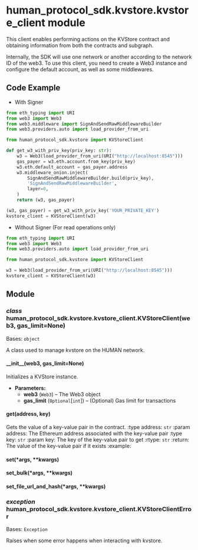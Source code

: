 # human_protocol_sdk.kvstore.kvstore_client module

This client enables performing actions on the KVStore contract and
obtaining information from both the contracts and subgraph.

Internally, the SDK will use one network or another according to the network ID of the web3.
To use this client, you need to create a Web3 instance and configure the default account,
as well as some middlewares.

## Code Example

* With Signer

```python
from eth_typing import URI
from web3 import Web3
from web3.middleware import SignAndSendRawMiddlewareBuilder
from web3.providers.auto import load_provider_from_uri

from human_protocol_sdk.kvstore import KVStoreClient

def get_w3_with_priv_key(priv_key: str):
    w3 = Web3(load_provider_from_uri(URI("http://localhost:8545")))
    gas_payer = w3.eth.account.from_key(priv_key)
    w3.eth.default_account = gas_payer.address
    w3.middleware_onion.inject(
        SignAndSendRawMiddlewareBuilder.build(priv_key),
        'SignAndSendRawMiddlewareBuilder',
        layer=0,
    )
    return (w3, gas_payer)

(w3, gas_payer) = get_w3_with_priv_key('YOUR_PRIVATE_KEY')
kvstore_client = KVStoreClient(w3)
```

* Without Signer (For read operations only)

```python
from eth_typing import URI
from web3 import Web3
from web3.providers.auto import load_provider_from_uri

from human_protocol_sdk.kvstore import KVStoreClient

w3 = Web3(load_provider_from_uri(URI("http://localhost:8545")))
kvstore_client = KVStoreClient(w3)
```

## Module

### *class* human_protocol_sdk.kvstore.kvstore_client.KVStoreClient(web3, gas_limit=None)

Bases: `object`

A class used to manage kvstore on the HUMAN network.

#### \_\_init_\_(web3, gas_limit=None)

Initializes a KVStore instance.

* **Parameters:**
  * **web3** (`Web3`) – The Web3 object
  * **gas_limit** (`Optional`[`int`]) – (Optional) Gas limit for transactions

#### get(address, key)

Gets the value of a key-value pair in the contract.
:type address: `str`
:param address: The Ethereum address associated with the key-value pair
:type key: `str`
:param key: The key of the key-value pair to get
:rtype: `str`
:return: The value of the key-value pair if it exists
:example:

#### set(\*args, \*\*kwargs)

#### set_bulk(\*args, \*\*kwargs)

#### set_file_url_and_hash(\*args, \*\*kwargs)

### *exception* human_protocol_sdk.kvstore.kvstore_client.KVStoreClientError

Bases: `Exception`

Raises when some error happens when interacting with kvstore.
